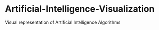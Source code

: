 # Artificial-Intelligence-Visualization
Visual representation of Artificial Intelligence Algorithms
